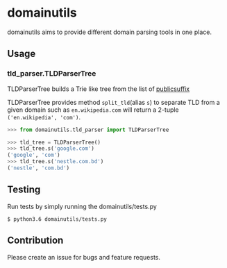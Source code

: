 # domainutils

domainutils aims to provide different domain parsing tools in one place.

## Usage

### tld_parser.TLDParserTree

TLDParserTree builds a Trie like tree from the list of [publicsuffix](https://publicsuffix.org/list/public_suffix_list.dat)

TLDParserTree provides method `split_tld`(alias `s`) to separate TLD from a given domain such as `en.wikipedia.com` will return a 2-tuple `('en.wikipedia', 'com')`.

```python
>>> from domainutils.tld_parser import TLDParserTree

>>> tld_tree = TLDParserTree()
>>> tld_tree.s('google.com')
('google', 'com')
>>> tld_tree.s('nestle.com.bd')
('nestle', 'com.bd')
```

## Testing

Run tests by simply running the domainutils/tests.py
```
$ python3.6 domainutils/tests.py
```

## Contribution

Please create an issue for bugs and feature requests.